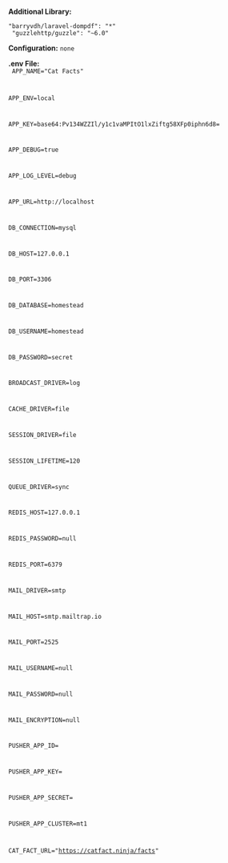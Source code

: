 <b>Additional Library:</b>

<code>"barryvdh/laravel-dompdf": "*"<br> 
  "guzzlehttp/guzzle": "~6.0"
</code>

<b>Configuration:</b>
<code>none</code>

<b>.env File:</b>
<br/>
<code>
APP_NAME="Cat Facts"

APP_ENV=local

APP_KEY=base64:Pv134WZZIl/y1c1vaMPItO1lxZiftg58XFp0iphn6d8=

APP_DEBUG=true

APP_LOG_LEVEL=debug

APP_URL=http://localhost

DB_CONNECTION=mysql

DB_HOST=127.0.0.1

DB_PORT=3306

DB_DATABASE=homestead

DB_USERNAME=homestead

DB_PASSWORD=secret

BROADCAST_DRIVER=log

CACHE_DRIVER=file

SESSION_DRIVER=file

SESSION_LIFETIME=120

QUEUE_DRIVER=sync

REDIS_HOST=127.0.0.1

REDIS_PASSWORD=null

REDIS_PORT=6379

MAIL_DRIVER=smtp

MAIL_HOST=smtp.mailtrap.io

MAIL_PORT=2525

MAIL_USERNAME=null

MAIL_PASSWORD=null

MAIL_ENCRYPTION=null



PUSHER_APP_ID=

PUSHER_APP_KEY=

PUSHER_APP_SECRET=

PUSHER_APP_CLUSTER=mt1

CAT_FACT_URL="https://catfact.ninja/facts"
</code>

